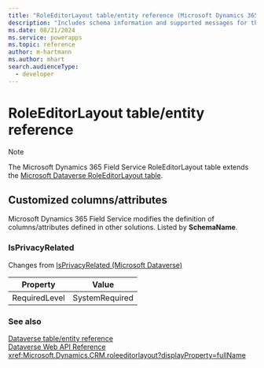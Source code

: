 ```yaml
---
title: "RoleEditorLayout table/entity reference (Microsoft Dynamics 365 Field Service)"
description: "Includes schema information and supported messages for the RoleEditorLayout table/entity with Microsoft Dynamics 365 Field Service."
ms.date: 08/21/2024
ms.service: powerapps
ms.topic: reference
author: m-hartmann
ms.author: mhart
search.audienceType: 
  - developer
---
```


# RoleEditorLayout table/entity reference



> [!NOTE]
> The Microsoft Dynamics 365 Field Service RoleEditorLayout table extends the [Microsoft Dataverse RoleEditorLayout table](/power-apps/developer/data-platform/reference/entities/roleeditorlayout).



## Customized columns/attributes

Microsoft Dynamics 365 Field Service modifies the definition of columns/attributes defined in other solutions. Listed by **SchemaName**.

### <a name="BKMK_IsPrivacyRelated"></a> IsPrivacyRelated

Changes from [IsPrivacyRelated (Microsoft Dataverse)](/power-apps/developer/data-platform/reference/entities/roleeditorlayout#BKMK_IsPrivacyRelated)

|Property|Value|
|---|---|
|RequiredLevel|SystemRequired|




### See also

[Dataverse table/entity reference](../about-entity-reference.md)  
[Dataverse Web API Reference](/power-apps/developer/data-platform/webapi/reference/about)   
<xref:Microsoft.Dynamics.CRM.roleeditorlayout?displayProperty=fullName>
